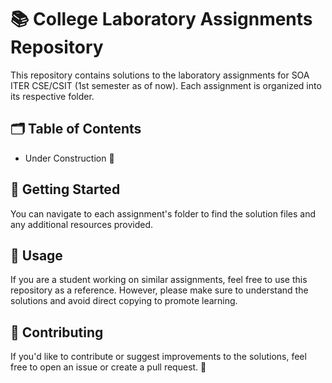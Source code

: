 # 📚 College Laboratory Assignments Repository

This repository contains solutions to the laboratory assignments for SOA ITER CSE/CSIT (1st semester as of now). Each assignment is organized into its respective folder.

## 🗂️ Table of Contents

- Under Construction 🚧

## 🚀 Getting Started

You can navigate to each assignment's folder to find the solution files and any additional resources provided.

## 📝 Usage

If you are a student working on similar assignments, feel free to use this repository as a reference. However, please make sure to understand the solutions and avoid direct copying to promote learning.

## 🤝 Contributing

If you'd like to contribute or suggest improvements to the solutions, feel free to open an issue or create a pull request. 🌟
